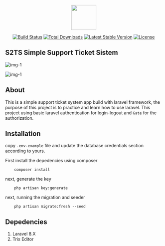 <p align="center"><a href="javascript:void(0);" target="_blank"><img src="https://i.ibb.co/vwWXbPq/fd6cbedb32c046e3b3e505080182ba67.png" width="80"></a></p>

<p align="center">
<a href="https://travis-ci.org/laravel/framework"><img src="https://travis-ci.org/laravel/framework.svg" alt="Build Status"></a>
<a href="https://packagist.org/packages/laravel/framework"><img src="https://img.shields.io/packagist/dt/laravel/framework" alt="Total Downloads"></a>
<a href="https://packagist.org/packages/laravel/framework"><img src="https://img.shields.io/packagist/v/laravel/framework" alt="Latest Stable Version"></a>
<a href="https://packagist.org/packages/laravel/framework"><img src="https://img.shields.io/packagist/l/laravel/framework" alt="License"></a>
</p>

## S2TS Simple Support Ticket Sistem

![img-1](https://i.ibb.co/BfVGzgX/screencapture-support-ticket-test-dashboard-2021-08-29-21-58-53.png)

![img-1](https://i.ibb.co/t2myn7Z/screencapture-support-ticket-test-ticket-1-2021-08-29-21-59-22.png)

## About
This is a simple support ticket system app build with laravel framework, the purpose of this project is to practice and learn how to use laravel. This project using basic laravel authentication for login-logout and `Gate` for the authorization.

## Installation
copy `.env-example` file and update the database credentials section according to yours.

First install the depedencies using composer
```
    composer install
```
next, generate the key
```
    php artisan key:generate
```
next, running the migration and seeder
```
    php artisan migrate:fresh --seed
```

## Depedencies
1. Laravel 8.X
2. Trix Editor

